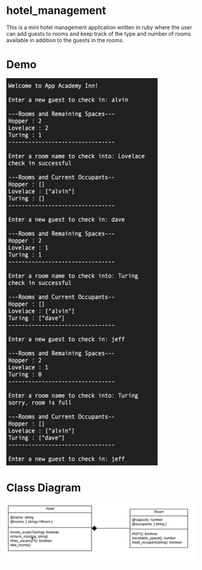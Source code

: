 # hotel_management

This is a mini hotel management application written in ruby where the user can add guests to rooms and keep track of the type and number of rooms available in addition to the guests in the rooms.

# Demo
![alt text](https://github.com/HeshamaMohamed/hotel_management/blob/main/demo.png?raw=true)

# Class Diagram
![alt text](https://github.com/HeshamaMohamed/hotel_management/blob/main/class%20diagram.png?raw=true)
